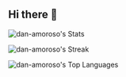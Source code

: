 ## Hi there 👋
![dan-amoroso's Stats](https://github-readme-stats.vercel.app/api?username=dan-amoroso&theme=vue-dark&show_icons=true&hide_border=true&count_private=true)

![dan-amoroso's Streak](https://github-readme-streak-stats.herokuapp.com/?user=dan-amoroso&theme=vue-dark&hide_border=true)

![dan-amoroso's Top Languages](https://github-readme-stats.vercel.app/api/top-langs/?username=dan-amoroso&theme=vue-dark&show_icons=true&hide_border=true&layout=compact)

<!--
**dan-amoroso/dan-amoroso** is a ✨ _special_ ✨ repository because its `README.md` (this file) appears on your GitHub profile.

Here are some ideas to get you started:

- 🔭 I’m currently working on ...
- 🌱 I’m currently learning ...
- 👯 I’m looking to collaborate on ...
- 🤔 I’m looking for help with ...
- 💬 Ask me about ...
- 📫 How to reach me: ...
- 😄 Pronouns: ...
- ⚡ Fun fact: ...
-->
